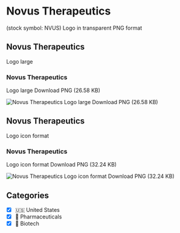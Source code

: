 # Novus Therapeutics
 (stock symbol: NVUS) Logo in transparent PNG format

## Novus Therapeutics
 Logo large

### Novus Therapeutics
 Logo large Download PNG (26.58 KB)

![Novus Therapeutics
 Logo large Download PNG (26.58 KB)](/img/orig/NVUS_BIG-b6298727.png)

## Novus Therapeutics
 Logo icon format

### Novus Therapeutics
 Logo icon format Download PNG (32.24 KB)

![Novus Therapeutics
 Logo icon format Download PNG (32.24 KB)](/img/orig/NVUS-a9836de7.png)



## Categories
- [x] 🇺🇸 United States
- [x] 💊 Pharmaceuticals
- [x] 🧬 Biotech
